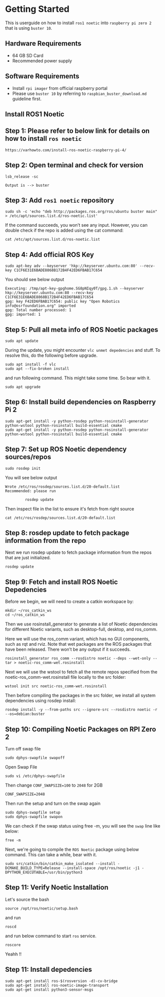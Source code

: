 # Getting Started

This is userguide on how to install `ros1 noetic` into `raspberry pi zero 2` that is using
`buster 10`.

## Hardware Requirements
* 64 GB SD Card
* Recommended power supply

## Software Requirements
* Install `rpi imager` from official raspberry portal
* Please use `buster 10` by referring to `raspbian_buster_download.md` guideline first.

## Install ROS1 Noetic

## Step 1: Please refer to below link for details on how to install `ros noetic`
```
https://varhowto.com/install-ros-noetic-raspberry-pi-4/
```

## Step 2: Open terminal and check for version
```
lsb_release -sc

Output is --> buster
```

## Step 3: Add `ros1 noetic` repository
```
sudo sh -c 'echo "deb http://packages.ros.org/ros/ubuntu buster main" > /etc/apt/sources.list.d/ros-noetic.list'
```

If the command succeeds, you won’t see any input. However, you can double check if the repo is added using the cat command:
```
cat /etc/apt/sources.list.d/ros-noetic.list
```
## Step 4: Add official ROS Key

```
sudo apt-key adv --keyserver 'hkp://keyserver.ubuntu.com:80' --recv-key C1CF6E31E6BADE8868B172B4F42ED6FBAB17C654
```

You should see below output
```
Executing: /tmp/apt-key-gpghome.SG8pNIqy0T/gpg.1.sh --keyserver hkp://keyserver.ubuntu.com:80 --recv-key C1CF6E31E6BADE8868B172B4F42ED6FBAB17C654
gpg: key F42ED6FBAB17C654: public key "Open Robotics info@osrfoundation.org" imported
gpg: Total number processed: 1
gpg: imported: 1
```

## Step 5:  Pull all meta info of ROS Noetic packages

```
sudo apt update
```

During the update, you might encounter `vlc unmet depedencies` and stuff. To resolve this, do the following before upgrade.
```
sudo apt install -f vlc
sudo apt --fix-broken install
```

and run following command. This might take some time. So bear with it. 
```
sudo apt upgrade
```

## Step 6:  Install build dependencies on Raspberry Pi 2

```
sudo apt-get install -y python-rosdep python-rosinstall-generator python-wstool python-rosinstall build-essential cmake
sudo apt-get install -y python-rosdep python-rosinstall-generator python-wstool python-rosinstall build-essential cmake

```

## Step 7: Set up ROS Noetic dependency sources/repos
```
sudo rosdep init
```

You will see below output
```
Wrote /etc/ros/rosdep/sources.list.d/20-default.list
Recommended: please run

         rosdep update
```

Then inspect file in the list to ensure it's fetch from right source
```
cat /etc/ros/rosdep/sources.list.d/20-default.list
```

## Step 8: rosdep update to fetch package information from the repo

Next we run rosdep update to fetch package information from the repos that are just initialized.
```
rosdep update
```

## Step 9: Fetch and install ROS Noetic Depedencies

Before we begin, we will need to create a catkin workspace by:
```
mkdir ~/ros_catkin_ws
cd ~/ros_catkin_ws
```

Then we use rosinstall_generator to generate a list of Noetic dependencies for different Noetic variants, such as desktop-full, desktop, and ros_comm.

Here we will use the ros_comm variant, which has no GUI components, such as rqt and rviz. Note that wet packages are the ROS packages that have been released. There won’t be any output if it succeeds.

```
rosinstall_generator ros_comm --rosdistro noetic --deps --wet-only --tar > noetic-ros_comm-wet.rosinstall
```

Next we will use the wstool to fetch all the remote repos specified from the noetic-ros_comm-wet.rosinstall file locally to the src folder:
```
wstool init src noetic-ros_comm-wet.rosinstall
```

Then before compiling the packages in the src folder, we install all system dependencies using rosdep install:
```
rosdep install -y --from-paths src --ignore-src --rosdistro noetic -r --os=debian:buster
```

## Step 10: Compiling Noetic Packages on RPI Zero 2

Turn off swap file

```
sudo dphys-swapfile swapoff
```

Open Swap File
```
sudo vi /etc/dphys-swapfile
```

Then change `CONF_SWAPSIZE=100` to `2048` for 2GB
```
CONF_SWAPSIZE=2048
```

Then run the setup and turn on the swap again
```
sudo dphys-swapfile setup
sudo dphys-swapfile swapon
```

We can check if the swap status using free -m, you will see the `swap` line like below:
```
free -m
```

Next, we're going to compile the `ROS Noetic` package using below command. This can take a while, bear with it.
```
sudo src/catkin/bin/catkin_make_isolated --install -DCMAKE_BUILD_TYPE=Release --install-space /opt/ros/noetic -j1 -DPYTHON_EXECUTABLE=/usr/bin/python3
```

## Step 11: Verify Noetic Installation

Let's source the bash
```
source /opt/ros/noetic/setup.bash
```

and run
```
roscd
```

and run below command to start `ros` service.
```
roscore
```

Yeahh !!

## Step 11: Install depedencies
```
sudo apt-get install ros-$(rosversion -d)-cv-bridge
sudo apt-get install ros-noetic-image-transport
sudo apt-get install python3-sensor-msgs
```

